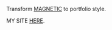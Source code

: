 Transform [MAGNETIC](https://github.com/klugjo/hexo-theme-magnetic) to portfolio style.

MY SITE [HERE](https://sugar.litofu.com/).
